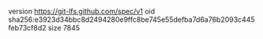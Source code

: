 version https://git-lfs.github.com/spec/v1
oid sha256:e3923d34bbc8d2494280e9ffc8be745e55defba7d6a76b2093c445feb73cf8d2
size 7845
